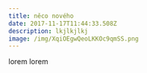 ```yaml
---
title: něco nového
date: 2017-11-17T11:44:33.508Z
description: lkjlkjlkj
image: /img/XqiOEgwQeoLKKOc9qmSS.png
---
```

lorem lorem
